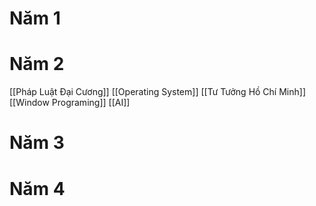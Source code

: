 # Năm 1

# Năm 2
[[Pháp Luật Đại Cương]]
[[Operating System]]
[[Tư Tưởng Hồ Chí Minh]]
[[Window Programing]]
[[AI]]
# Năm 3

# Năm 4

